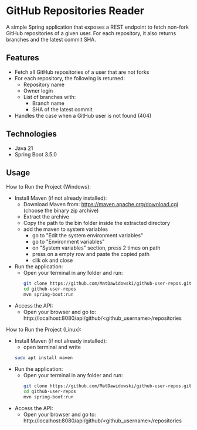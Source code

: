 # GitHub Repositories Reader
A simple Spring application that exposes a REST endpoint to fetch non-fork GitHub repositories of a given user. For each repository, it also returns branches and the latest commit SHA.

## Features 

- Fetch all GitHub repositories of a user that are not forks
- For each repository, the following is returned:
  - Repository name
  - Owner login
  - List of branches with:
    - Branch name
    - SHA of the latest commit
- Handles the case when a GitHub user is not found (404)

## Technologies

- Java 21
- Spring Boot 3.5.0

## Usage

How to Run the Project (Windows):
- Install Maven (if not already installed):
    - Download Maven from:
      https://maven.apache.org/download.cgi
      (choose the binary zip archive)
    - Extract the archive
    - Copy the path to the bin folder inside the extracted directory
    - add the maven to system variables
      - go to "Edit the system environment variables"
      - go to "Environment variables"
      - on "System variables" section, press 2 times on path
      - press on a empty row and paste the copied path
      - clik ok and close
- Run the application:
    - Open your terminal in any folder and run:
      ```bash
      git clone https://github.com/MatDawidowski/github-user-repos.git
      cd github-user-repos
      mvn spring-boot:run
      ```
- Access the API:
    - Open your browser and go to: http://localhost:8080/api/github/<github_username>/repositories

How to Run the Project (Linux):
- Install Maven (if not already installed):
    - open terminal and write
    ```bash
    sudo apt install maven
    ```
- Run the application:
    - Open your terminal in any folder and run:
      ```bash
      git clone https://github.com/MatDawidowski/github-user-repos.git
      cd github-user-repos
      mvn spring-boot:run
      ```
- Access the API:
    - Open your browser and go to: http://localhost:8080/api/github/<github_username>/repositories
     
